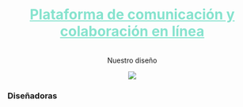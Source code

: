 <div align="center">
<h1>
<a href="" target="_blank" rel="noopener noreferrer" style="color: #86E3CE">Plataforma de comunicación y colaboración en línea</a>
</h1>
<img src="">
<p>
<p>Nuestro diseño</p>
<a href="" target="_blank" rel="noopener noreferrer">
  <img src="https://img.shields.io/badge/Figma-%23F24E1E.svg?style=for-the-badge&logo=Figma&logoColor=white"/>
</a>
</div>

### Diseñadoras

